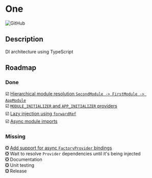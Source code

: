 # One
![GitHub](https://img.shields.io/github/license/marcus-sa/one.svg)
## Description
DI architecture using TypeScript

## Roadmap
### Done
☑️ [Hierarchical module resolution `SecondModule -> FirstModule -> AppModule`](https://github.com/marcus-sa/one/blob/master/wiki/hierarchical-module-resolution.md)
<br />
☑️ [`MODULE_INITIALIZER` and `APP_INITIALIZER` providers](https://github.com/marcus-sa/one/blob/master/wiki/built-in-providers.md)
<br />
☑️ [Lazy injection using `forwardRef`](https://github.com/marcus-sa/one/blob/master/examples/circular/src/first.service.ts)
<br />
☑️ [Async module imports](https://github.com/marcus-sa/one/blob/master/packages/electron/src/electron.module.ts)
### Missing
❎ [Add support for async `FactoryProvider` bindings](https://github.com/marcus-sa/one/issues/6)
<br />
❎ Wait to resolve `Provider` dependencies until it's being injected
<br />
❎ Documentation
<br />
❎ Unit testing
<br />
❎ Release
